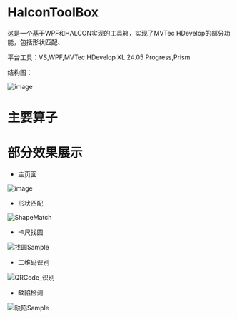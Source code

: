 # HalconToolBox
这是一个基于WPF和HALCON实现的工具箱，实现了MVTec HDevelop的部分功能，包括形状匹配、

平台工具：VS,WPF,MVTec HDevelop XL 24.05 Progress,Prism

结构图：

![image](https://github.com/user-attachments/assets/e01d9f44-29df-4825-b40a-c320e15c1def)

# 主要算子


# 部分效果展示
- 主页面

![image](https://github.com/user-attachments/assets/0835e7b5-33d9-4d50-8b36-cc7f561511a1)

- 形状匹配

![ShapeMatch](https://github.com/user-attachments/assets/518a4434-76ea-47e6-9220-3f8fad9abb11)

- 卡尺找圆

![找圆Sample](https://github.com/user-attachments/assets/61cf4782-3075-44ce-bd23-8464af0033c5)

- 二维码识别

![QRCode_识别](https://github.com/user-attachments/assets/5c2bb93d-5053-4329-bb87-0749c1c31768)

- 缺陷检测

![缺陷Sample](https://github.com/user-attachments/assets/f141aa22-b75d-47a4-96d7-b53e604d144f)

